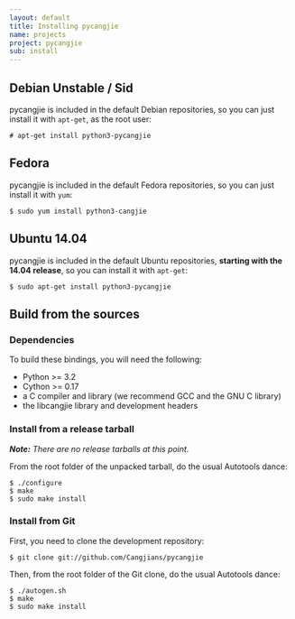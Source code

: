```yaml
---
layout: default
title: Installing pycangjie
name: projects
project: pycangjie
sub: install
---
```


## Debian Unstable / Sid

pycangjie is included in the default Debian repositories, so you can just
install it with `apt-get`, as the root user:

```
# apt-get install python3-pycangjie
```

## Fedora

pycangjie is included in the default Fedora repositories, so you can just
install it with `yum`:

```
$ sudo yum install python3-cangjie
```

## Ubuntu 14.04

pycangjie is included in the default Ubuntu repositories, **starting with the
14.04 release**, so you can install it with `apt-get`:

```
$ sudo apt-get install python3-pycangjie
```

## Build from the sources

### Dependencies

To build these bindings, you will need the following:

* Python >= 3.2
* Cython >= 0.17
* a C compiler and library (we recommend GCC and the GNU C library)
* the libcangjie library and development headers

### Install from a release tarball

_**Note:** There are no release tarballs at this point._

From the root folder of the unpacked tarball, do the usual Autotools dance:

```
$ ./configure
$ make
$ sudo make install
```

### Install from Git

First, you need to clone the development repository:

```
$ git clone git://github.com/Cangjians/pycangjie
```

Then, from the root folder of the Git clone, do the usual Autotools dance:

```
$ ./autogen.sh
$ make
$ sudo make install
```
